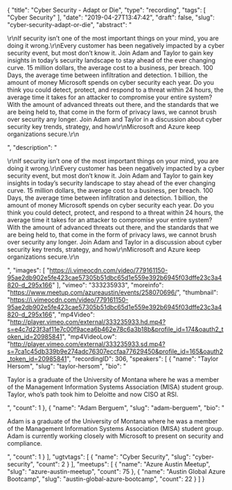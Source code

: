 {
  "title": "Cyber Security - Adapt or Die",
  "type": "recording",
  "tags": [
    "Cyber Security"
  ],
  "date": "2019-04-27T13:47:42",
  "draft": false,
  "slug": "cyber-security-adapt-or-die",
  "abstract": "<p>\r\nIf security isn’t one of the most important things on your mind, you are doing it wrong.\r\nEvery customer has been negatively impacted by a cyber security event, but most don’t know it. Join Adam and Taylor to gain key insights in today’s security landscape to stay ahead of the ever changing curve. 15 million dollars, the average cost to a business, per breach. 100 Days, the average time between infiltration and detection. 1 billion, the amount of money Microsoft spends on cyber security each year. Do you think you could detect, protect, and respond to a threat within 24 hours, the average time it takes for an attacker to compromise your entire system? With the amount of advanced threats out there, and the standards that we are being held to, that come in the form of privacy laws, we cannot brush over security any longer. Join Adam and Taylor in a discussion about cyber security key trends, strategy, and how\r\nMicrosoft and Azure keep organizations secure.\r\n</p>",
  "description": "<p>\r\nIf security isn’t one of the most important things on your mind, you are doing it wrong.\r\nEvery customer has been negatively impacted by a cyber security event, but most don’t know it. Join Adam and Taylor to gain key insights in today’s security landscape to stay ahead of the ever changing curve. 15 million dollars, the average cost to a business, per breach. 100 Days, the average time between infiltration and detection. 1 billion, the amount of money Microsoft spends on cyber security each year. Do you think you could detect, protect, and respond to a threat within 24 hours, the average time it takes for an attacker to compromise your entire system? With the amount of advanced threats out there, and the standards that we are being held to, that come in the form of privacy laws, we cannot brush over security any longer. Join Adam and Taylor in a discussion about cyber security key trends, strategy, and how\r\nMicrosoft and Azure keep organizations secure.\r\n</p>",
  "images": [
    "https://i.vimeocdn.com/video/779161150-95ae2db902e5fe423cae57305b51dbc65d1e559e392b6945f03dffe23c3a4820-d_295x166"
  ],
  "vimeo": "333235933",
  "moreinfo": "https://www.meetup.com/azureaustin/events/258070696/",
  "thumbnail": "https://i.vimeocdn.com/video/779161150-95ae2db902e5fe423cae57305b51dbc65d1e559e392b6945f03dffe23c3a4820-d_295x166",
  "mp4Video": "http://player.vimeo.com/external/333235933.hd.mp4?s=e4c7d23f3af11e7c00f9acea6b462e78c6a3b18b&profile_id=174&oauth2_token_id=20985841",
  "mp4VideoLow": "http://player.vimeo.com/external/333235933.sd.mp4?s=7ca1c45db339b9e274adc76307eccfaa77629450&profile_id=165&oauth2_token_id=20985841",
  "recordingID": 306,
  "speakers": [
    {
      "name": "Taylor Hersom",
      "slug": "taylor-hersom",
      "bio": "<p>Taylor is a graduate of the University of Montana where he was a member of the Management Information Systems Association (MISA) student group. Taylor, who’s path took him to Deloitte and now CISO at RSI.</p>",
      "count": 1
    },
    {
      "name": "Adam Berguem",
      "slug": "adam-berguem",
      "bio": "<p>Adam is a graduate of the University of Montana where he was a member of the Management Information Systems Association (MISA) student group. Adam is currently working closely with Microsoft to present on security and compliance.</p>",
      "count": 1
    }
  ],
  "ugtvtags": [
    {
      "name": "Cyber Security",
      "slug": "cyber-security",
      "count": 2
    }
  ],
  "meetups": [
    {
      "name": "Azure Austin Meetup",
      "slug": "azure-austin-meetup",
      "count": 75
    },
    {
      "name": "Austin Global Azure Bootcamp",
      "slug": "austin-global-azure-bootcamp",
      "count": 22
    }
  ]
}